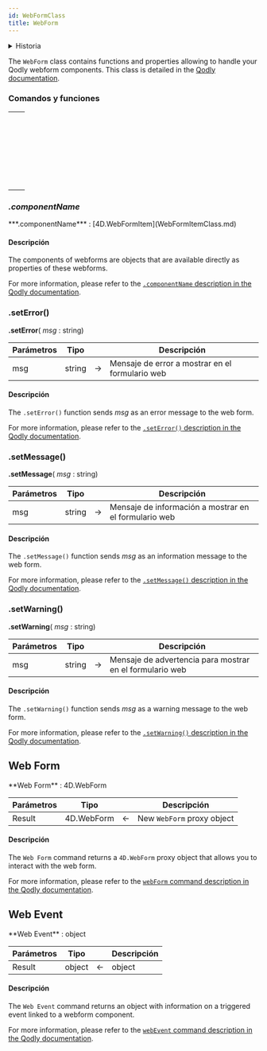 ```yaml
---
id: WebFormClass
title: WebForm
---
```


<details><summary>Historia</summary>

| Versión | Modificaciones |
| ------- | -------------- |
| v20 R2  | Añadidos       |

</details>

The `WebForm` class contains functions and properties allowing to handle your Qodly webform components. This class is detailed in the [Qodly documentation](https://developer.qodly.com/docs/language/WebFormClass).

### Comandos y funciones

|                                                                                                                                                                       |
| --------------------------------------------------------------------------------------------------------------------------------------------------------------------- |
| [<!-- INCLUDE #WebFormClass.componentName.Syntax -->](#componentname)&nbsp;&nbsp;&nbsp;&nbsp;<!-- INCLUDE #WebFormClass.componentName.Summary --> |
| [<!-- INCLUDE #WebFormClass.setError().Syntax -->](#seterror)&nbsp;&nbsp;&nbsp;&nbsp;<!-- INCLUDE #WebFormClass.setError().Summary -->            |
| [<!-- INCLUDE #WebFormClass.setMessage().Syntax -->](#setmessage)&nbsp;&nbsp;&nbsp;&nbsp;<!-- INCLUDE #WebFormClass.setMessage().Summary -->      |
| [<!-- INCLUDE #WebFormClass.setWarning().Syntax -->](#setwarning)&nbsp;&nbsp;&nbsp;&nbsp;<!-- INCLUDE #WebFormClass.setWarning().Summary -->      |
| [<!-- INCLUDE #_command_.Web Form.Syntax -->](#web-form)&nbsp;&nbsp;&nbsp;&nbsp;<!-- INCLUDE #_command_.Web Form.Summary -->                      |
| [<!-- INCLUDE #_command_.Web Event.Syntax -->](#web-event)&nbsp;&nbsp;&nbsp;&nbsp;<!-- INCLUDE #_command_.Web Event.Summary -->                   |

### _.componentName_

<!-- REF #WebFormClass.componentName.Syntax -->***.componentName*** : [4D.WebFormItem](WebFormItemClass.md)<!-- END REF -->

#### Descripción

The components of webforms are <!-- REF #WebFormClass.componentName.Summary -->objects that are available directly as properties<!-- END REF --> of these webforms.

For more information, please refer to the [`.componentName` description in the Qodly documentation](https://developer.qodly.com/docs/language/WebFormClass#componentname).

### .setError()

<!-- REF #WebFormClass.setError().Syntax -->

**.setError**( _msg_ : string)<!-- END REF -->

<!-- REF #WebFormClass.setError().Params -->

| Parámetros | Tipo   |     | Descripción                                     |
| ---------- | ------ | :-: | ----------------------------------------------- |
| msg        | string |  -> | Mensaje de error a mostrar en el formulario web |

<!-- END REF -->

#### Descripción

The `.setError()` function <!-- REF #WebFormClass.setError().Summary -->sends _msg_ as an error message to the web form<!-- END REF -->.

For more information, please refer to the [`.setError()` description in the Qodly documentation](https://developer.qodly.com/docs/language/WebFormClass#seterror).

### .setMessage()

<!-- REF #WebFormClass.setMessage().Syntax -->

**.setMessage**( _msg_ : string)<!-- END REF -->

<!-- REF #WebFormClass.setMessage().Params -->

| Parámetros | Tipo   |     | Descripción                                           |
| ---------- | ------ | :-: | ----------------------------------------------------- |
| msg        | string |  -> | Mensaje de información a mostrar en el formulario web |

<!-- END REF -->

#### Descripción

The `.setMessage()` function <!-- REF #WebFormClass.setMessage().Summary -->sends _msg_ as an information message to the web form<!-- END REF -->.

For more information, please refer to the [`.setMessage()` description in the Qodly documentation](https://developer.qodly.com/docs/language/WebFormClass#setmessage).

### .setWarning()

<!-- REF #WebFormClass.setWarning().Syntax -->

**.setWarning**( _msg_ : string)<!-- END REF -->

<!-- REF #WebFormClass.setWarning().Params -->

| Parámetros | Tipo   |     | Descripción                                              |
| ---------- | ------ | :-: | -------------------------------------------------------- |
| msg        | string |  -> | Mensaje de advertencia para mostrar en el formulario web |

<!-- END REF -->

#### Descripción

The `.setWarning()` function  <!-- REF #WebFormClass.setWarning().Summary -->sends _msg_ as a warning message to the web form<!-- END REF -->.

For more information, please refer to the [`.setWarning()` description in the Qodly documentation](https://developer.qodly.com/docs/language/WebFormClass#setwarning).

## Web Form

<!-- REF #_command_.Web Form.Syntax -->**Web Form** : 4D.WebForm<!-- END REF -->

<!-- REF #_command_.Web Form.Params -->

| Parámetros | Tipo       |     | Descripción                |
| ---------- | ---------- | :-: | -------------------------- |
| Result     | 4D.WebForm |  <- | New `WebForm` proxy object |

<!-- END REF -->

#### Descripción

The `Web Form` command <!-- REF #_command_.Web Form.Summary --> returns a `4D.WebForm` proxy object that allows you to interact with the web form<!-- END REF -->.

For more information, please refer to the [`webForm` command description in the Qodly documentation](https://developer.qodly.com/docs/language/WebFormClass#webform).

## Web Event

<!-- REF #_command_.Web Event.Syntax -->**Web Event** : object<!-- END REF -->

<!-- REF #_command_.Web Event.Params -->

| Parámetros | Tipo   |     | Descripción |
| ---------- | ------ | :-: | ----------- |
| Result     | object |  <- | object      |

<!-- END REF -->

#### Descripción

The `Web Event` command <!-- REF #_command_.Web Event.Summary -->returns an object with information on a triggered event linked to a webform component<!-- END REF -->.

For more information, please refer to the [`webEvent` command description in the Qodly documentation](https://developer.qodly.com/docs/language/WebFormClass#webevent).
